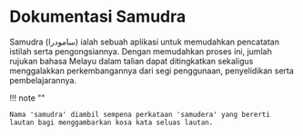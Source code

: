 # Dokumentasi Samudra

Samudra (سامودرا) ialah sebuah aplikasi untuk memudahkan pencatatan istilah serta pengongsiannya.
Dengan memudahkan proses ini, jumlah rujukan bahasa Melayu dalam talian dapat ditingkatkan sekaligus menggalakkan
perkembangannya dari segi penggunaan, penyelidikan serta pembelajarannya.

!!! note ""

    Nama 'samudra' diambil sempena perkataan 'samudera' yang bererti lautan bagi menggambarkan kosa kata seluas lautan.